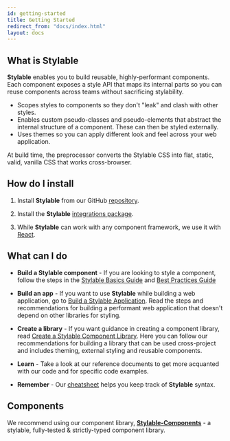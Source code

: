 ```yaml
---
id: getting-started
title: Getting Started
redirect_from: "docs/index.html"
layout: docs
---
```


## What is Stylable

**Stylable** enables you to build reusable, highly-performant components. Each component exposes a style API that maps its internal parts so you can reuse components across teams without sacrificing stylability.

* Scopes styles to components so they don't "leak" and clash with other styles.
* Enables custom pseudo-classes and pseudo-elements that abstract the internal structure of a component. These can then be styled externally.
* Uses themes so you can apply different look and feel across your web application.

At build time, the preprocessor converts the Stylable CSS into flat, static, valid, vanilla CSS that works cross-browser.

## How do I install

1. Install **Stylable** from our GitHub [repository](https://github.com/wix/stylable).

2. Install the **Stylable** [integrations package](https://github.com/wix/stylable-integration).

3. While **Stylable** can work with any component framework, we use it with [React](https://facebook.github.io/react/docs/installation.html). 

## What can I do

* **Build a Stylable component** - If you are looking to style a component, follow the steps in the [Stylable Basics Guide](../docs/guides/components-basics.md) and [Best Practices Guide](../docs/guides/stylable-component-best-practices.md)

* **Build an app** - If you want to use **Stylable** while building a web application, go to [Build a Stylable Application](../docs/guides/stylable-application.md). Read the steps and recommendations for building a performant web application that doesn't depend on other libraries for styling.

* **Create a library** - If you want guidance in creating a component library, read [Create a Stylable Component Library](../docs/guides/stylable-component-library.md). Here you can follow our recommendations for building a library that can be used cross-project and includes theming, external styling and reusable components.

* **Learn** - Take a look at our reference documents to get more acquanted with our code and for specific code examples.

* **Remember** - Our [cheatsheet](../docs/getting-started/cheatsheet.md) helps you keep track of **Stylable** syntax.

## Components

We recommend using our component library, [**Stylable-Components**](https://github.com/wix/stylable-components) - a stylable, fully-tested & strictly-typed component library.
